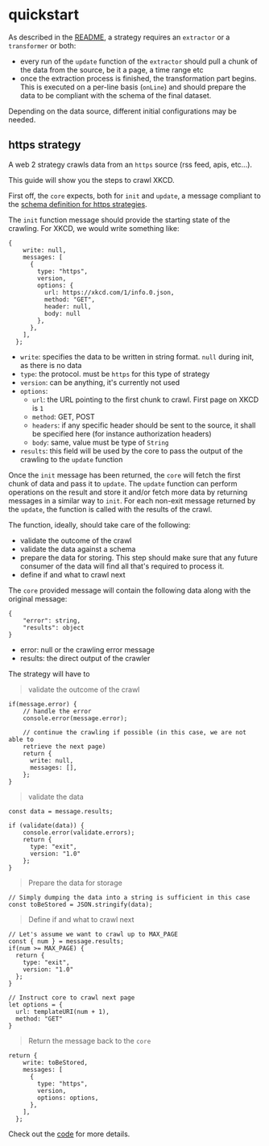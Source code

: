 # quickstart

As described in the
[README](https://github.com/attestate/crawler-strategies/readme.md), a strategy
requires an `extractor` or a `transformer` or both:

- every run of the `update` function of the `extractor` should pull a chunk of
  the data from the source, be it a page, a time range etc
- once the extraction process is finished, the transformation part begins. This
  is executed on a per-line basis (`onLine`) and should prepare the data to be
  compliant with the schema of the final dataset.

Depending on the data source, different initial configurations may be needed.

## https strategy

A web 2 strategy crawls data from an `https` source (rss feed, apis, etc...).

This guide will show you the steps to crawl XKCD.

First off, the `core` expects, both for `init` and `update`, a message
compliant to the [schema definition for https
strategies](https://github.com/attestate/crawler-schema/blob/main/src/schema.mjs).

The `init` function message should provide the starting state of the crawling.
For XKCD, we would write something like:

```
{
    write: null,
    messages: [
      {
        type: "https",
        version,
        options: {
          url: https://xkcd.com/1/info.0.json,
          method: "GET",
          header: null,
          body: null
        },
      },
    ],
  };
```

- `write`: specifies the data to be written in string format. `null` during
  init, as there is no data
- `type`: the protocol. must be `https` for this type of strategy
- `version`: can be anything, it's currently not used
- `options`:
  - `url`: the URL pointing to the first chunk to crawl. First page on XKCD is
    `1`
  - `method`: GET, POST
  - `headers`: if any specific header should be sent to the source, it shall be
    specified here (for instance authorization headers)
  - `body`: same, value must be type of `String`
- `results`: this field will be used by the core to pass the output of the
  crawling to the `update` function

Once the `init` message has been returned, the `core` will fetch the first
chunk of data and pass it to `update`. The `update` function can perform
operations on the result and store it and/or fetch more data by returning
messages in a similar way to `init`. For each non-exit message returned by the
`update`, the function is called with the results of the crawl.

The function, ideally, should take care of the following:

- validate the outcome of the crawl
- validate the data against a schema
- prepare the data for storing. This step should make sure that any future
  consumer of the data will find all that's required to process it.
- define if and what to crawl next

The `core` provided message will contain the following data along with the
original message:

```
{
    "error": string,
    "results": object
}
```

- error: null or the crawling error message
- results: the direct output of the crawler

The strategy will have to

> validate the outcome of the crawl

```
if(message.error) {
    // handle the error
    console.error(message.error);

    // continue the crawling if possible (in this case, we are not able to
    retrieve the next page)
    return {
      write: null,
      messages: [],
    };
}
```

> validate the data

```
const data = message.results;

if (validate(data)) {
    console.error(validate.errors);
    return {
      type: "exit",
      version: "1.0"
    };
}
```

> Prepare the data for storage

```
// Simply dumping the data into a string is sufficient in this case
const toBeStored = JSON.stringify(data);
```

> Define if and what to crawl next

```
// Let's assume we want to crawl up to MAX_PAGE
const { num } = message.results;
if(num >= MAX_PAGE) {
  return {
    type: "exit",
    version: "1.0"
  };
}

// Instruct core to crawl next page
let options = {
  url: templateURI(num + 1),
  method: "GET"
}
```

> Return the message back to the `core`

```
return {
    write: toBeStored,
    messages: [
      {
        type: "https",
        version,
        options: options,
      },
    ],
  };
```

Check out the
[code](https://github.com/attestate/crawler-strategies/blob/main/src/strategies/get-xkcd/extractor.mjs)
for more details.
